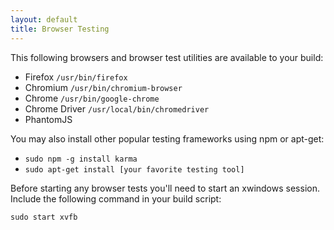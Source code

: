 ```yaml
---
layout: default
title: Browser Testing
---
```

This following browsers and browser test utilities are available to your build:

* Firefox `/usr/bin/firefox`
* Chromium `/usr/bin/chromium-browser`
* Chrome `/usr/bin/google-chrome`
* Chrome Driver `/usr/local/bin/chromedriver`
* PhantomJS

You may also install other popular testing frameworks using npm or apt-get:

* `sudo npm -g install karma`
* `sudo apt-get install [your favorite testing tool]`

Before starting any browser tests you'll need to start an xwindows session.
Include the following command in your build script:

```
sudo start xvfb
```

